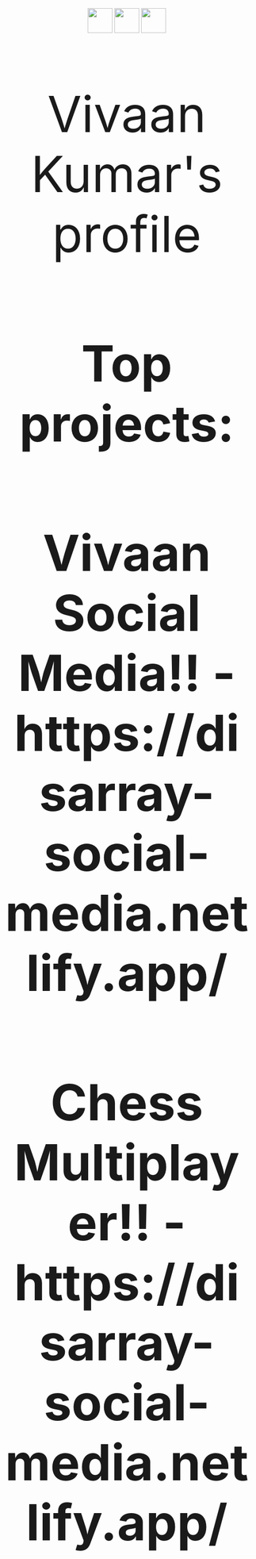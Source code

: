 <div id="header" align="center">
  <img src="https://upload.wikimedia.org/wikipedia/commons/4/4c/Typescript_logo_2020.svg" width="50px" height="50px"/>
  <img src="https://nextsoftware.io/files/images/logos/main/reactjs-logo.png" width="50px" height="50px"/>
  <img src="https://www.ictdemy.com/images/5728/nodejs_logo.png" width="50px" height="50px"/>
</div>

<p align="center" style="font-size: 100px">Vivaan Kumar's profile</p>

<h1 align="center" style="font-size: 100px">Top projects:</h1>
<h2 align="center" href="https://disarray-social-media.netlify.app/" style="font-size: 100px">Vivaan Social Media!! - https://disarray-social-media.netlify.app/</h2>
<h2 align="center" href="https://disarray-social-media.netlify.app/" style="font-size: 100px">Chess Multiplayer!! - https://disarray-social-media.netlify.app/</h2>

